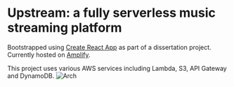 # Upstream: a fully serverless music streaming platform

Bootstrapped using [Create React App](https://github.com/facebook/create-react-app) as part of a dissertation project. Currently hosted on [Amplify](https://master.d1zlil0d9vniei.amplifyapp.com/library).

This project uses various AWS services including Lambda, S3, API Gateway and DynamoDB.
![Arch](https://github.com/rafzoio/upstream/assets/115407198/1c4aea29-b384-46ef-8157-6481018c4d81)


